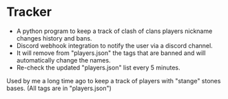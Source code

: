 # Tracker
- A python program to keep a track of clash of clans players nickname changes history and bans.
- Discord webhook integration to notify the user via a discord channel.
- It will remove from "players.json" the tags that are banned and will automatically change the names.
- Re-check the updated "players.json" list every 5 minutes.



Used by me a long time ago to keep a track of players with "stange" stones bases. (All tags are in "players.json")
